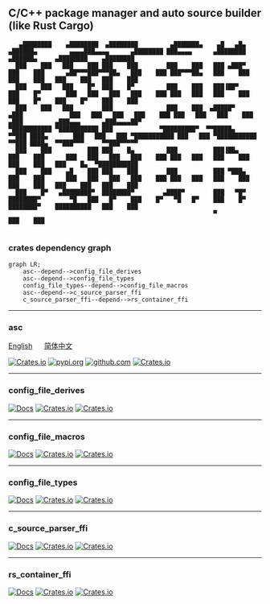 ## C/C++ package manager and auto source builder (like Rust Cargo)

```
   ▄████████    ▄████████  ▄████████         ▄███████▄    ▄█   ▄█▄    ▄██████▄         ▄▄▄▄███▄▄▄▄      ▄████████ ███▄▄▄▄      ▄████████    ▄██████▄     ▄████████    ▄████████ 
  ███    ███   ███    ███ ███    ███        ███    ███   ███ ▄███▀   ███    ███      ▄██▀▀▀███▀▀▀██▄   ███    ███ ███▀▀▀██▄   ███    ███   ███    ███   ███    ███   ███    ███ 
  ███    ███   ███    █▀  ███    █▀         ███    ███   ███▐██▀     ███    █▀       ███   ███   ███   ███    ███ ███   ███   ███    ███   ███    █▀    ███    █▀    ███    ███ 
  ███    ███   ███        ███               ███    ███  ▄█████▀     ▄███             ███   ███   ███   ███    ███ ███   ███   ███    ███  ▄███         ▄███▄▄▄      ▄███▄▄▄▄██▀ 
▀███████████ ▀███████████ ███             ▀█████████▀  ▀▀█████▄    ▀▀███ ████▄       ███   ███   ███ ▀███████████ ███   ███ ▀███████████ ▀▀███ ████▄  ▀▀███▀▀▀     ▀▀███▀▀▀▀▀   
  ███    ███          ███ ███    █▄         ███          ███▐██▄     ███    ███      ███   ███   ███   ███    ███ ███   ███   ███    ███   ███    ███   ███    █▄  ▀███████████ 
  ███    ███    ▄█    ███ ███    ███        ███          ███ ▀███▄   ███    ███      ███   ███   ███   ███    ███ ███   ███   ███    ███   ███    ███   ███    ███   ███    ███ 
  ███    █▀   ▄████████▀  ████████▀        ▄████▀        ███   ▀█▀   ████████▀        ▀█   ███   █▀    ███    █▀   ▀█   █▀    ███    █▀    ████████▀    ██████████   ███    ███ 
                                                         ▀                                                                                                           ███    ███ 
                                                                        
```

### **crates dependency graph**
```mermaid
graph LR;
    asc--depend-->config_file_derives
    asc--depend-->config_file_types
    config_file_types--depend-->config_file_macros
    asc--depend-->c_source_parser_ffi
    c_source_parser_ffi--depend-->rs_container_ffi
```


---


### asc
[English](asc_bin/README.md)
&nbsp;&nbsp;&nbsp;&nbsp;
[简体中文](asc_bin/README.zh-CN.md)

[![Crates.io](https://img.shields.io/crates/d/asc_bin.svg)](https://crates.io/crates/asc_bin)
[![pypi.org](https://img.shields.io/pypi/dm/asc-bin)](https://pypi.org/project/asc-bin)
[![github.com](https://img.shields.io/github/downloads/ascpkg/asc/total.svg)](https://github.com/ascpkg/asc/releases)
[![Crates.io](https://img.shields.io/crates/v/asc_bin.svg)](https://crates.io/crates/asc_bin)


---


### config_file_derives

[![Docs](https://docs.rs/config_file_derives/badge.svg)](https://docs.rs/config_file_derives)
[![Crates.io](https://img.shields.io/crates/d/config_file_derives.svg)](https://crates.io/crates/config_file_derives)
[![Crates.io](https://img.shields.io/crates/v/config_file_derives.svg)](https://crates.io/crates/config_file_derives)


---


### config_file_macros

[![Docs](https://docs.rs/config_file_macros/badge.svg)](https://docs.rs/config_file_macros)
[![Crates.io](https://img.shields.io/crates/d/config_file_macros.svg)](https://crates.io/crates/config_file_macros)
[![Crates.io](https://img.shields.io/crates/v/config_file_macros.svg)](https://crates.io/crates/config_file_macros)


---


### config_file_types

[![Docs](https://docs.rs/config_file_types/badge.svg)](https://docs.rs/config_file_types)
[![Crates.io](https://img.shields.io/crates/d/config_file_types.svg)](https://crates.io/crates/config_file_types)
[![Crates.io](https://img.shields.io/crates/v/config_file_types.svg)](https://crates.io/crates/config_file_types)


---


### c_source_parser_ffi

[![Docs](https://docs.rs/c_source_parser_ffi/badge.svg)](https://docs.rs/c_source_parser_ffi)
[![Crates.io](https://img.shields.io/crates/d/c_source_parser_ffi.svg)](https://crates.io/crates/c_source_parser_ffi)
[![Crates.io](https://img.shields.io/crates/v/c_source_parser_ffi.svg)](https://crates.io/crates/c_source_parser_ffi)


---


### rs_container_ffi

[![Docs](https://docs.rs/rs_container_ffi/badge.svg)](https://docs.rs/rs_container_ffi)
[![Crates.io](https://img.shields.io/crates/d/rs_container_ffi.svg)](https://crates.io/crates/rs_container_ffi)
[![Crates.io](https://img.shields.io/crates/v/rs_container_ffi.svg)](https://crates.io/crates/rs_container_ffi)
